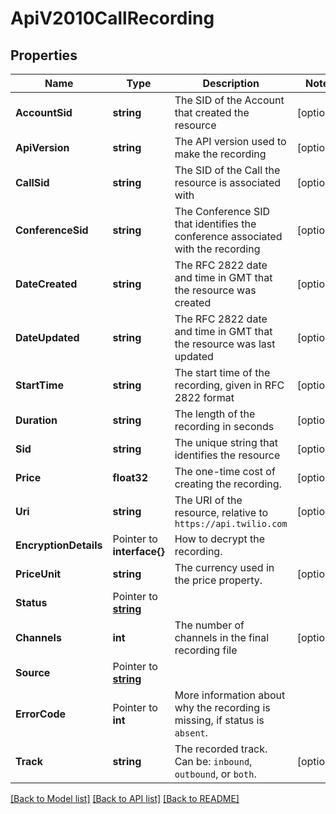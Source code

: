 # ApiV2010CallRecording

## Properties

Name | Type | Description | Notes
------------ | ------------- | ------------- | -------------
**AccountSid** | **string** | The SID of the Account that created the resource |[optional] 
**ApiVersion** | **string** | The API version used to make the recording |[optional] 
**CallSid** | **string** | The SID of the Call the resource is associated with |[optional] 
**ConferenceSid** | **string** | The Conference SID that identifies the conference associated with the recording |[optional] 
**DateCreated** | **string** | The RFC 2822 date and time in GMT that the resource was created |[optional] 
**DateUpdated** | **string** | The RFC 2822 date and time in GMT that the resource was last updated |[optional] 
**StartTime** | **string** | The start time of the recording, given in RFC 2822 format |[optional] 
**Duration** | **string** | The length of the recording in seconds |[optional] 
**Sid** | **string** | The unique string that identifies the resource |[optional] 
**Price** | **float32** | The one-time cost of creating the recording. |[optional] 
**Uri** | **string** | The URI of the resource, relative to `https://api.twilio.com` |[optional] 
**EncryptionDetails** | Pointer to **interface{}** | How to decrypt the recording. |
**PriceUnit** | **string** | The currency used in the price property. |[optional] 
**Status** | Pointer to [**string**](CallRecordingEnumStatus.md) |  |
**Channels** | **int** | The number of channels in the final recording file |[optional] 
**Source** | Pointer to [**string**](CallRecordingEnumSource.md) |  |
**ErrorCode** | Pointer to **int** | More information about why the recording is missing, if status is `absent`. |
**Track** | **string** | The recorded track. Can be: `inbound`, `outbound`, or `both`. |[optional] 

[[Back to Model list]](../README.md#documentation-for-models) [[Back to API list]](../README.md#documentation-for-api-endpoints) [[Back to README]](../README.md)


